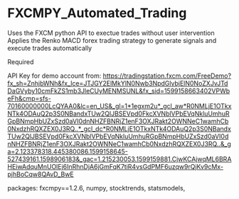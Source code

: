 # FXCMPY_Automated_Trading

Uses the FXCM python API to exectue trades without user intervention
Applies the Renko MACD forex trading strategy to generate signals and execute trades automatically



Required 

API Key for demo account from: https://tradingstation.fxcm.com/FreeDemo?fx_sh=ZnhjbWNh&fx_lce=JTJGY2ElMkYlN0Nwb3NpdGlvbjElN0NoZXJvJTdDaGVyby10cmFkZS1mb3JleCUyMENMSUNL&fx_sid=1599158663402VPWbeFh&cmp=sfs-70160000000LcQYAA0&lc=en_US&_gl=1*1egxm2u*_gcl_aw*R0NMLjE1OTkxNTk4ODAuQ2p3S0NBandxTUw2QlJBSEVpd0FkcXVNblVPbEVqNkluUmhuRGpBNmpHbUZxSzd0aVI0dnNHZFBNRjZ1enF3OXJRakt2OWNNeC1wamhCb0NxdzhRQXZEX0J3RQ..*_gcl_dc*R0NMLjE1OTkxNTk4ODAuQ2p3S0NBandxTUw2QlJBSEVpd0FkcXVNblVPbEVqNkluUmhuRGpBNmpHbUZxSzd0aVI0dnNHZFBNRjZ1enF3OXJRakt2OWNNeC1wamhCb0NxdzhRQXZEX0J3RQ..&_ga=2.123378318.445380086.1599158645-527439161.1598906183&_gac=1.215230053.1599159881.CjwKCAjwqML6BRAHEiwAdquMnUOlEj6InRhnDjA6jGmFqK7tiR4vsGdPMF6uzqw9rQjKv9cMx-pjhBoCqw8QAvD_BwE

packages:
  fxcmpy==1.2.6, 
  numpy, 
  stocktrends, 
  statsmodels, 
